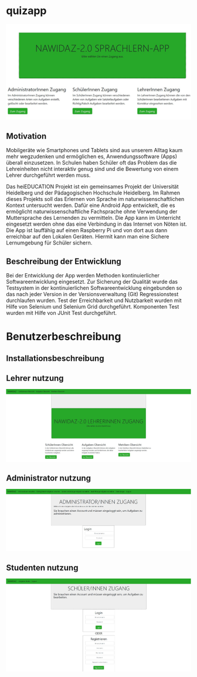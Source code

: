 # quizapp
![alt tag](Screenshots/WelcomePage.jpg)

## Motivation

Mobilgeräte wie Smartphones und Tablets sind aus unserem Alltag kaum mehr wegzudenken und ermöglichen es,
Anwendungssoftware (Apps) überall einzusetzen. In Schulen haben Schüler oft das Problem das die 
Lehreinheiten nicht interaktiv genug sind und die Bewertung von einem Lehrer durchgeführt werden muss.

Das heiEDUCATION Projekt ist ein gemeinsames Projekt der Universität Heidelberg und der Pädagogischen Hochschule Heidelberg. 
Im Rahmen dieses Projekts soll das Erlernen von Sprache im naturwissenschaftlichen Kontext untersucht werden. 
Dafür eine Android App entwickelt, die es ermöglicht naturwissenschaftliche Fachsprache ohne Verwendung der Muttersprache des Lernenden zu vermitteln.
Die App kann im Unterricht eingesetzt werden ohne das eine Verbindung in das Internet von Nöten ist. Die App ist lauffähig auf einen Raspberry Pi und 
von dort aus dann erreichbar auf den Lokalen Geräten. Hiermit kann man eine Sichere Lernumgebung für Schüler sichern. 

## Beschreibung der Entwicklung

Bei der Entwicklung der App werden Methoden kontinuierlicher Softwareentwicklung eingesetzt. Zur Sicherung der Qualität wurde das Testsystem in der 
kontinuierlichen Softwareentwicklung eingebunden so das nach jeder Version in der Versionsverwaltung (Git) Regressionstest durchlaufen wurden. Test der 
Erreichbarkeit und Nutzbarkeit wurden mit Hilfe von Selenium und Selenium Grid durchgeführt. Komponenten Test wurden mit Hilfe von JUnit Test durchgeführt.

# Benutzerbeschreibung
## Installationsbeschreibung
## Lehrer nutzung
![alt tag](Screenshots/LehreStart.jpg)
## Administrator nutzung
![alt tag](Screenshots/AdministratorLogin.jpg)
## Studenten nutzung
![alt tag](Screenshots/SchuelerLogin.jpg)